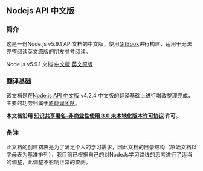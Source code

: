 ## Nodejs API 中文版

### 简介
这是一份Node.js v5.9.1 API文档的中文版，使用[GitBook](https://github.com/GitbookIO/gitbook)进行构建，适用于无法完整阅读英文原版的朋友参考阅读。

Node.js v5.9.1 文档 [中文版](https://github.com/Amery2010/nodejs-api) [英文原版](https://nodejs.org/dist/latest-v5.x/docs/api/)

### 翻译基础
该文档是在[Node.js API 中文版](http://nodeapi.ucdok.com/api/) v4.2.4 中文版的翻译基础上进行增改整理完成，主要的功劳归属于[原翻译团队](http://nodeapi.ucdok.com/user/list)。

**本文档沿用 [知识共享署名-非商业性使用 3.0 未本地化版本许可协议](http://creativecommons.org/licenses/by-nc/3.0/deed.zh) 许可**。

### 备注
此文档的创建初衷是为了满足个人的学习需求，因此文档的目录结构（原始文档以字母表为基准排列），我目前已根据自己的对NodeJs学习路线的思考进行了适当的调整，此调整不影响正常的查阅。